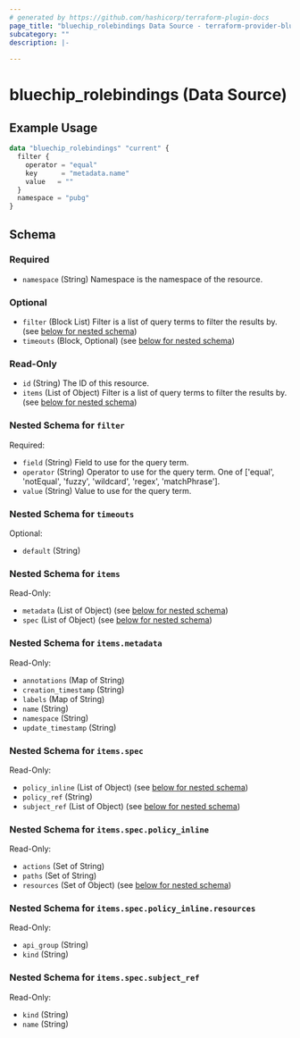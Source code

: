 ```yaml
---
# generated by https://github.com/hashicorp/terraform-plugin-docs
page_title: "bluechip_rolebindings Data Source - terraform-provider-bluechip"
subcategory: ""
description: |-
  
---
```


# bluechip_rolebindings (Data Source)



## Example Usage

```terraform
data "bluechip_rolebindings" "current" {
  filter {
    operator = "equal"
    key      = "metadata.name"
    value   = ""
  }
  namespace = "pubg"
}
```

<!-- schema generated by tfplugindocs -->
## Schema

### Required

- `namespace` (String) Namespace is the namespace of the resource.

### Optional

- `filter` (Block List) Filter is a list of query terms to filter the results by. (see [below for nested schema](#nestedblock--filter))
- `timeouts` (Block, Optional) (see [below for nested schema](#nestedblock--timeouts))

### Read-Only

- `id` (String) The ID of this resource.
- `items` (List of Object) Filter is a list of query terms to filter the results by. (see [below for nested schema](#nestedatt--items))

<a id="nestedblock--filter"></a>
### Nested Schema for `filter`

Required:

- `field` (String) Field to use for the query term.
- `operator` (String) Operator to use for the query term. One of ['equal', 'notEqual', 'fuzzy', 'wildcard', 'regex', 'matchPhrase'].
- `value` (String) Value to use for the query term.


<a id="nestedblock--timeouts"></a>
### Nested Schema for `timeouts`

Optional:

- `default` (String)


<a id="nestedatt--items"></a>
### Nested Schema for `items`

Read-Only:

- `metadata` (List of Object) (see [below for nested schema](#nestedobjatt--items--metadata))
- `spec` (List of Object) (see [below for nested schema](#nestedobjatt--items--spec))

<a id="nestedobjatt--items--metadata"></a>
### Nested Schema for `items.metadata`

Read-Only:

- `annotations` (Map of String)
- `creation_timestamp` (String)
- `labels` (Map of String)
- `name` (String)
- `namespace` (String)
- `update_timestamp` (String)


<a id="nestedobjatt--items--spec"></a>
### Nested Schema for `items.spec`

Read-Only:

- `policy_inline` (List of Object) (see [below for nested schema](#nestedobjatt--items--spec--policy_inline))
- `policy_ref` (String)
- `subject_ref` (List of Object) (see [below for nested schema](#nestedobjatt--items--spec--subject_ref))

<a id="nestedobjatt--items--spec--policy_inline"></a>
### Nested Schema for `items.spec.policy_inline`

Read-Only:

- `actions` (Set of String)
- `paths` (Set of String)
- `resources` (Set of Object) (see [below for nested schema](#nestedobjatt--items--spec--policy_inline--resources))

<a id="nestedobjatt--items--spec--policy_inline--resources"></a>
### Nested Schema for `items.spec.policy_inline.resources`

Read-Only:

- `api_group` (String)
- `kind` (String)



<a id="nestedobjatt--items--spec--subject_ref"></a>
### Nested Schema for `items.spec.subject_ref`

Read-Only:

- `kind` (String)
- `name` (String)
